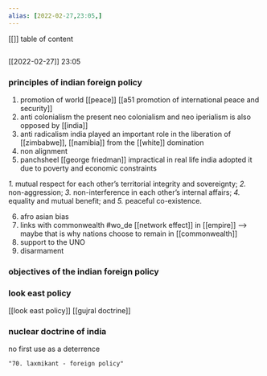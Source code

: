 ```yaml
---
alias: [2022-02-27,23:05,]
---
```

[[]]
table of content
```toc
```

[[2022-02-27]] 23:05
### principles of indian foreign policy
1. promotion of world [[peace]]
[[a51 promotion of international peace and security]]
2. anti colonialism
the present neo colonialism and neo iperialism is also opposed by [[india]]
3. anti radicalism
india played an important role in the liberation of [[zimbabwe]], [[namibia]] from the [[white]] domination
4. non alignment
5. panchsheel
[[george friedman]]
impractical in real life
india adopted it due to poverty and economic constraints

*1.* mutual respect for each other’s territorial integrity and sovereignty;
*2.* non-aggression;
*3.* non-interference in each other’s internal affairs;
*4.* equality and mutual benefit; and
*5.* peaceful co-existence.

6. afro asian bias
7. links with commonwealth
#wo_de  [[network effect]] in [[empire]] --> maybe that is why nations choose to remain in [[commonwealth]]
8. support to the UNO
9. disarmament
### objectives of the indian foreign policy
### look east policy
[[look east policy]]
[[gujral doctrine]]
### nuclear doctrine of india
no first use
as a deterrence
```query
"70. laxmikant - foreign policy"
```